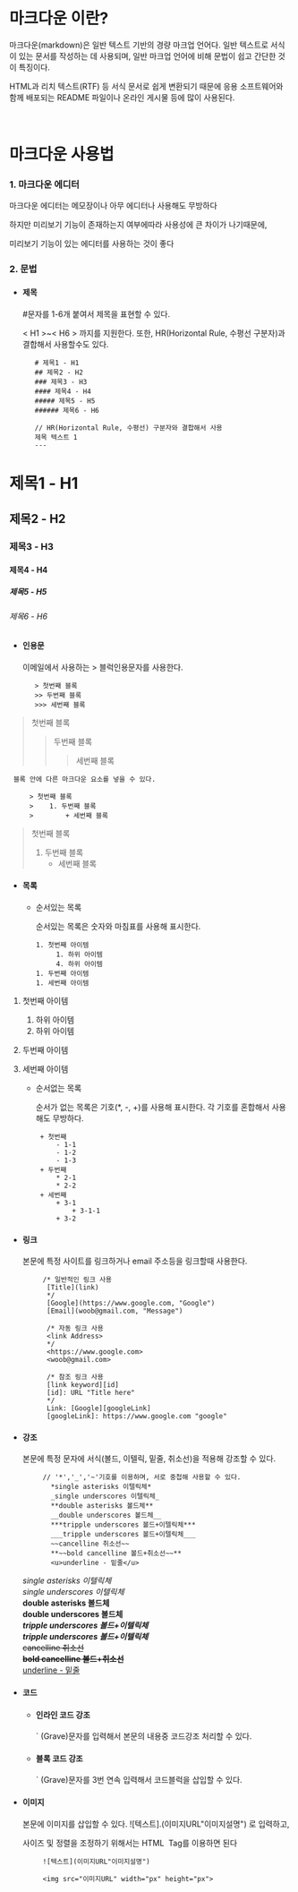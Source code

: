 # 마크다운 이란?

  마크다운(markdown)은 일반 텍스트 기반의 경량 마크업 언어다. 일반 텍스트로 서식이 있는 문서를 작성하는 데 사용되며, 일반 마크업 언어에 비해 문법이 쉽고 간단한 것이 특징이다.     

  HTML과 리치 텍스트(RTF) 등 서식 문서로 쉽게 변환되기 때문에 응용 소프트웨어와 함께 배포되는 README 파일이나 온라인 게시물 등에 많이 사용된다.

<br>

# 마크다운 사용법

### 1. 마크다운 에디터
    
 마크다운 에디터는 메모장이나 아무 에디터나 사용해도 무방하다
 
 하지만 미리보기 기능이 존재하는지 여부에따라 사용성에 큰 차이가 나기때문에,
 
 미리보기 기능이 있는 에디터를 사용하는 것이 좋다

### 2. 문법

+ #### 제목
 
     #문자를 1-6개 붙여서 제목을 표현할 수 있다. 
 
     < H1 >~< H6 > 까지를 지원한다. 또한, HR(Horizontal Rule, 수평선 구분자)과 결합해서 사용할수도 있다.
     
         # 제목1 - H1
         ## 제목2 - H2
         ### 제목3 - H3
         #### 제목4 - H4
         ##### 제목5 - H5
         ###### 제목6 - H6

         // HR(Horizontal Rule, 수평선) 구분자와 결합해서 사용
         제목 텍스트 1 
         ---
# 제목1 - H1  
## 제목2 - H2
### 제목3 - H3
#### 제목4 - H4
##### 제목5 - H5
###### 제목6 - H6

+ #### 인용문

     이메일에서 사용하는 > 블럭인용문자를 사용한다.

         > 첫번째 블록
         >> 두번째 블록
         >>> 세번째 블록

> 첫번째 블록
>> 두번째 블록
>>> 세번째 블록

     블록 안에 다른 마크다운 요소를 넣을 수 있다.

         > 첫번째 블록
         >    1. 두번째 블록
         >        + 세번째 블록

> 첫번째 블록
>    1. 두번째 블록
>        + 세번째 블록

+ #### 목록

     - 순서있는 목록
           
       순서있는 목록은 숫자와 마침표를 사용해 표시한다.

           1. 첫번째 아이템  
                1. 하위 아이템
                4. 하위 아이템
           1. 두번째 아이템
           1. 세번째 아이템

1. 첫번째 아이템  
      1. 하위 아이템
      4. 하위 아이템
 1. 두번째 아이템
 1. 세번째 아이템

     - 순서없는 목록

       순서가 없는 목록은 기호(*, -, +)를 사용해 표시한다. 각 기호를 혼합해서 사용해도 무방하다.

            + 첫번째 
                - 1-1 
                - 1-2 
                - 1-3 
            + 두번째 
                * 2-1 
                * 2-2 
            + 세번째 
                + 3-1 
                    + 3-1-1 
                + 3-2 

+ #### 링크

     본문에 특정 사이트를 링크하거나 email 주소등을 링크할때 사용한다.
     
           /* 일반적인 링크 사용 
            [Title](link)
            */
            [Google](https://www.google.com, "Google")
            [Email](woob@gmail.com, "Message")

            /* 자동 링크 사용 
            <link Address>
            */
            <https://www.google.com>
            <woob@gmail.com>

            /* 참조 링크 사용 
            [link keyword][id]
            [id]: URL "Title here"
            */
            Link: [Google][googleLink]
            [googleLink]: https://www.google.com "google"

+ #### 강조

     본문에 특정 문자에 서식(볼드, 이텔릭, 밑줄, 취소선)을 적용해 강조할 수 있다.

           // '*','_','~'기호를 이용하며, 서로 중첩해 사용할 수 있다.
             *single asterisks 이텔릭체*
             _single underscores 이텔릭체_
             **double asterisks 볼드체**
             __double underscores 볼드체__
             ***tripple underscores 볼드+이텔릭체***
             ___tripple underscores 볼드+이텔릭체___
             ~~cancelline 취소선~~
             **~~bold cancelline 볼드+취소선~~**
             <u>underline - 밑줄</u>
    
  *single asterisks 이텔릭체*     
  _single underscores 이텔릭체_     
  **double asterisks 볼드체**     
  __double underscores 볼드체__     
  ***tripple underscores 볼드+이텔릭체***     
  ___tripple underscores 볼드+이텔릭체___     
  ~~cancelline 취소선~~     
  **~~bold cancelline 볼드+취소선~~**     
  <u>underline - 밑줄</u>     

+ #### 코드

     + #### 인라인 코드 강조

       ` (Grave)문자를 입력해서 본문의 내용중 코드강조 처리할 수 있다.

     + #### 블록 코드 강조

       ` (Grave)문자를 3번 연속 입력해서 코드블럭을 삽입할 수 있다.

+ #### 이미지

     본문에 이미지를 삽입할 수 있다. ![텍스트].(이미지URL"이미지설명") 로 입력하고,      
     
     사이즈 및 정렬을 조정하기 위해서는 HTML <img> Tag를 이용하면 된다    


           ![텍스트](이미지URL"이미지설명")

           <img src="이미지URL" width="px" height="px">
  




















